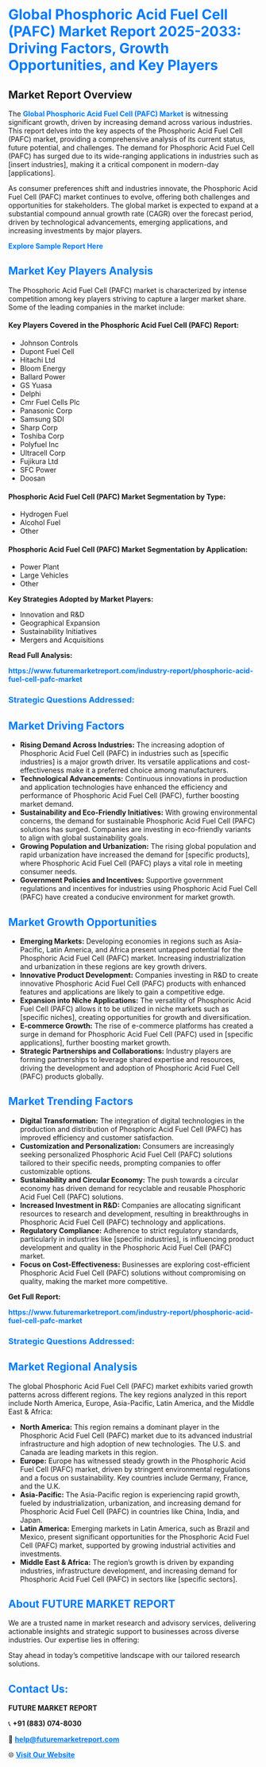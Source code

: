 <h1 style="color: #007BFF;">Global Phosphoric Acid Fuel Cell (PAFC) Market Report 2025-2033: Driving Factors, Growth Opportunities, and Key Players</h1>

<section id="overview">
<h2>Market Report Overview</h2>
<p>The <a href="https://www.futuremarketreport.com/industry-report/phosphoric-acid-fuel-cell-pafc-market" style="color: #007BFF; text-decoration: none;"><strong>Global Phosphoric Acid Fuel Cell (PAFC) Market</strong></a> is witnessing significant growth, driven by increasing demand across various industries. This report delves into the key aspects of the Phosphoric Acid Fuel Cell (PAFC) market, providing a comprehensive analysis of its current status, future potential, and challenges. The demand for Phosphoric Acid Fuel Cell (PAFC) has surged due to its wide-ranging applications in industries such as [insert industries], making it a critical component in modern-day [applications].</p>
<p>As consumer preferences shift and industries innovate, the Phosphoric Acid Fuel Cell (PAFC) market continues to evolve, offering both challenges and opportunities for stakeholders. The global market is expected to expand at a substantial compound annual growth rate (CAGR) over the forecast period, driven by technological advancements, emerging applications, and increasing investments by major players.</p>
</section>

<section id="overview">
<p><a href="https://www.futuremarketreport.com/request-sample/reportId=90914" style="color: #007BFF; text-decoration: none;"><strong>Explore Sample Report Here</strong></a></p>
</section>

<section id="key-players">
<h2 style="color: #007BFF;">Market Key Players Analysis</h2>
<p>The Phosphoric Acid Fuel Cell (PAFC) market is characterized by intense competition among key players striving to capture a larger market share. Some of the leading companies in the market include:</p>
<h4>Key Players Covered in the Phosphoric Acid Fuel Cell (PAFC) Report:</h4>
<ul><li>Johnson Controls</li><li>Dupont Fuel Cell</li><li>Hitachi Ltd</li><li>Bloom Energy</li><li>Ballard Power</li><li>GS Yuasa</li><li>Delphi</li><li>Cmr Fuel Cells Plc</li><li>Panasonic Corp</li><li>Samsung SDI</li><li>Sharp Corp</li><li>Toshiba Corp</li><li>Polyfuel Inc</li><li>Ultracell Corp</li><li>Fujikura Ltd</li><li>SFC Power</li><li>Doosan</li></ul>
<h4>Phosphoric Acid Fuel Cell (PAFC) Market Segmentation by Type:</h4>
<ul><li>Hydrogen Fuel</li><li>Alcohol Fuel</li><li>Other</li></ul>

<h4>Phosphoric Acid Fuel Cell (PAFC) Market Segmentation by Application:</h4>
<ul><li>Power Plant</li><li>Large Vehicles</li><li>Other</li></ul>
<p><strong>Key Strategies Adopted by Market Players:</strong></p>
<ul>
<li>Innovation and R&D</li>
<li>Geographical Expansion</li>
<li>Sustainability Initiatives</li>
<li>Mergers and Acquisitions</li>
</ul>
</section>

<section>
<p><strong>Read Full Analysis: </strong></p><a href="https://www.futuremarketreport.com/industry-report/phosphoric-acid-fuel-cell-pafc-market" style="color: #007BFF; text-decoration: none;"><strong>https://www.futuremarketreport.com/industry-report/phosphoric-acid-fuel-cell-pafc-market</strong></a>
<h3 style="color: #007BFF;">Strategic Questions Addressed:</h3>
</section>

<section id="driving-factors">
<h2 style="color: #007BFF;">Market Driving Factors</h2>
<ul>
<li><strong>Rising Demand Across Industries:</strong> The increasing adoption of Phosphoric Acid Fuel Cell (PAFC) in industries such as [specific industries] is a major growth driver. Its versatile applications and cost-effectiveness make it a preferred choice among manufacturers.</li>
<li><strong>Technological Advancements:</strong> Continuous innovations in production and application technologies have enhanced the efficiency and performance of Phosphoric Acid Fuel Cell (PAFC), further boosting market demand.</li>
<li><strong>Sustainability and Eco-Friendly Initiatives:</strong> With growing environmental concerns, the demand for sustainable Phosphoric Acid Fuel Cell (PAFC) solutions has surged. Companies are investing in eco-friendly variants to align with global sustainability goals.</li>
<li><strong>Growing Population and Urbanization:</strong> The rising global population and rapid urbanization have increased the demand for [specific products], where Phosphoric Acid Fuel Cell (PAFC) plays a vital role in meeting consumer needs.</li>
<li><strong>Government Policies and Incentives:</strong> Supportive government regulations and incentives for industries using Phosphoric Acid Fuel Cell (PAFC) have created a conducive environment for market growth.</li>
</ul>
</section>

<section id="growth-opportunities">
<h2 style="color: #007BFF;">Market Growth Opportunities</h2>
<ul>
<li><strong>Emerging Markets:</strong> Developing economies in regions such as Asia-Pacific, Latin America, and Africa present untapped potential for the Phosphoric Acid Fuel Cell (PAFC) market. Increasing industrialization and urbanization in these regions are key growth drivers.</li>
<li><strong>Innovative Product Development:</strong> Companies investing in R&D to create innovative Phosphoric Acid Fuel Cell (PAFC) products with enhanced features and applications are likely to gain a competitive edge.</li>
<li><strong>Expansion into Niche Applications:</strong> The versatility of Phosphoric Acid Fuel Cell (PAFC) allows it to be utilized in niche markets such as [specific niches], creating opportunities for growth and diversification.</li>
<li><strong>E-commerce Growth:</strong> The rise of e-commerce platforms has created a surge in demand for Phosphoric Acid Fuel Cell (PAFC) used in [specific applications], further boosting market growth.</li>
<li><strong>Strategic Partnerships and Collaborations:</strong> Industry players are forming partnerships to leverage shared expertise and resources, driving the development and adoption of Phosphoric Acid Fuel Cell (PAFC) products globally.</li>
</ul>
</section>

<section id="trending-factors">
<h2 style="color: #007BFF;">Market Trending Factors</h2>
<ul>
<li><strong>Digital Transformation:</strong> The integration of digital technologies in the production and distribution of Phosphoric Acid Fuel Cell (PAFC) has improved efficiency and customer satisfaction.</li>
<li><strong>Customization and Personalization:</strong> Consumers are increasingly seeking personalized Phosphoric Acid Fuel Cell (PAFC) solutions tailored to their specific needs, prompting companies to offer customizable options.</li>
<li><strong>Sustainability and Circular Economy:</strong> The push towards a circular economy has driven demand for recyclable and reusable Phosphoric Acid Fuel Cell (PAFC) solutions.</li>
<li><strong>Increased Investment in R&D:</strong> Companies are allocating significant resources to research and development, resulting in breakthroughs in Phosphoric Acid Fuel Cell (PAFC) technology and applications.</li>
<li><strong>Regulatory Compliance:</strong> Adherence to strict regulatory standards, particularly in industries like [specific industries], is influencing product development and quality in the Phosphoric Acid Fuel Cell (PAFC) market.</li>
<li><strong>Focus on Cost-Effectiveness:</strong> Businesses are exploring cost-efficient Phosphoric Acid Fuel Cell (PAFC) solutions without compromising on quality, making the market more competitive.</li>
</ul>
</section>

<section>
<p><strong>Get Full Report: </strong></p><a href="https://www.futuremarketreport.com/industry-report/phosphoric-acid-fuel-cell-pafc-market" style="color: #007BFF; text-decoration: none;"><strong>https://www.futuremarketreport.com/industry-report/phosphoric-acid-fuel-cell-pafc-market</strong></a>
<h3 style="color: #007BFF;">Strategic Questions Addressed:</h3>
</section>


<section id="regional-analysis">
<h2 style="color: #007BFF;">Market Regional Analysis</h2>
<p>The global Phosphoric Acid Fuel Cell (PAFC) market exhibits varied growth patterns across different regions. The key regions analyzed in this report include North America, Europe, Asia-Pacific, Latin America, and the Middle East & Africa:</p>
<ul>
<li><strong>North America:</strong> This region remains a dominant player in the Phosphoric Acid Fuel Cell (PAFC) market due to its advanced industrial infrastructure and high adoption of new technologies. The U.S. and Canada are leading markets in this region.</li>
<li><strong>Europe:</strong> Europe has witnessed steady growth in the Phosphoric Acid Fuel Cell (PAFC) market, driven by stringent environmental regulations and a focus on sustainability. Key countries include Germany, France, and the U.K.</li>
<li><strong>Asia-Pacific:</strong> The Asia-Pacific region is experiencing rapid growth, fueled by industrialization, urbanization, and increasing demand for Phosphoric Acid Fuel Cell (PAFC) in countries like China, India, and Japan.</li>
<li><strong>Latin America:</strong> Emerging markets in Latin America, such as Brazil and Mexico, present significant opportunities for the Phosphoric Acid Fuel Cell (PAFC) market, supported by growing industrial activities and investments.</li>
<li><strong>Middle East & Africa:</strong> The region’s growth is driven by expanding industries, infrastructure development, and increasing demand for Phosphoric Acid Fuel Cell (PAFC) in sectors like [specific sectors].</li>
</ul>
</section>

<footer>
<h2 style="color: #007BFF;">About FUTURE MARKET REPORT</h2>
<p>We are a trusted name in market research and advisory services, delivering actionable insights and strategic support to businesses across diverse industries. Our expertise lies in offering:</p>

<p>Stay ahead in today’s competitive landscape with our tailored research solutions.</p>

<h2 style="color: #007BFF;">Contact Us:</h2>
<p><strong>FUTURE MARKET REPORT</strong></p>
<p>📞 <strong>+91 (883) 074-8030</strong></p>
<p>📧 <strong><a href="mailto:help@futuremarketreport.com" style="color: #007BFF;">help@futuremarketreport.com</a></strong></p>
<p>🌐 <strong><a href="https://www.futuremarketreport.com/" style="color: #007BFF;">Visit Our Website</a></strong></p>
</footer>